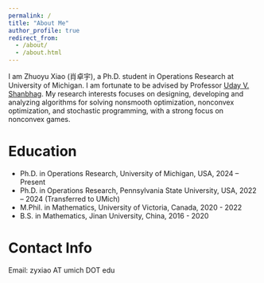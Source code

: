 ```yaml
---
permalink: /
title: "About Me"
author_profile: true
redirect_from: 
  - /about/
  - /about.html
---
```


I am Zhuoyu Xiao (肖卓宇), a Ph.D. student in Operations Research at University of Michigan. I am fortunate to be advised by Professor [Uday V. Shanbhag](https://udaybag2.github.io/). My research interests focuses on designing, developing and analyzing algorithms for solving nonsmooth optimization, nonconvex optimization, and stochastic programming, with a strong focus on nonconvex games.

Education
======
- Ph.D. in Operations Research, University of Michigan, USA, 2024 – Present
- Ph.D. in Operations Research, Pennsylvania State University, USA, 2022 – 2024 (Transferred to UMich)
- M.Phil. in Mathematics, University of Victoria, Canada, 2020 - 2022
- B.S. in Mathematics, Jinan University, China, 2016 - 2020

Contact Info
======
Email: zyxiao AT umich DOT edu
